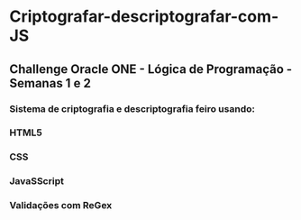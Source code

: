 # Criptografar-descriptografar-com-JS
## Challenge Oracle ONE - Lógica de Programação - Semanas 1 e 2

### Sistema de criptografia e descriptografia feiro usando:
### HTML5
### CSS
### JavaSScript
### Validações com ReGex
